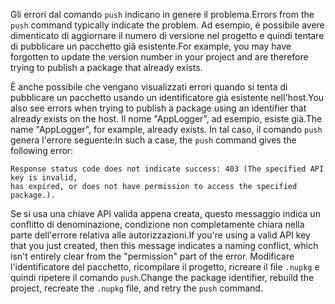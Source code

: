 <span data-ttu-id="4fb01-101">Gli errori dal comando `push` indicano in genere il problema.</span><span class="sxs-lookup"><span data-stu-id="4fb01-101">Errors from the `push` command typically indicate the problem.</span></span> <span data-ttu-id="4fb01-102">Ad esempio, è possibile avere dimenticato di aggiornare il numero di versione nel progetto e quindi tentare di pubblicare un pacchetto già esistente.</span><span class="sxs-lookup"><span data-stu-id="4fb01-102">For example, you may have forgotten to update the version number in your project and are therefore trying to publish a package that already exists.</span></span>

<span data-ttu-id="4fb01-103">È anche possibile che vengano visualizzati errori quando si tenta di pubblicare un pacchetto usando un identificatore già esistente nell'host.</span><span class="sxs-lookup"><span data-stu-id="4fb01-103">You also see errors when trying to publish a package using an identifier that already exists on the host.</span></span> <span data-ttu-id="4fb01-104">Il nome "AppLogger", ad esempio, esiste già.</span><span class="sxs-lookup"><span data-stu-id="4fb01-104">The name "AppLogger", for example, already exists.</span></span> <span data-ttu-id="4fb01-105">In tal caso, il comando `push` genera l'errore seguente:</span><span class="sxs-lookup"><span data-stu-id="4fb01-105">In such a case, the `push` command gives the following error:</span></span>

```output
Response status code does not indicate success: 403 (The specified API key is invalid,
has expired, or does not have permission to access the specified package.).
```

<span data-ttu-id="4fb01-106">Se si usa una chiave API valida appena creata, questo messaggio indica un conflitto di denominazione, condizione non completamente chiara nella parte dell'errore relativa alle autorizzazioni.</span><span class="sxs-lookup"><span data-stu-id="4fb01-106">If you're using a valid API key that you just created, then this message indicates a naming conflict, which isn't entirely clear from the "permission" part of the error.</span></span> <span data-ttu-id="4fb01-107">Modificare l'identificatore del pacchetto, ricompilare il progetto, ricreare il file `.nupkg` e quindi ripetere il comando `push`.</span><span class="sxs-lookup"><span data-stu-id="4fb01-107">Change the package identifier, rebuild the project, recreate the `.nupkg` file, and retry the `push` command.</span></span>